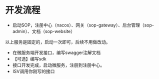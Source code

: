 # 开发流程

- 启动SOP，注册中心（nacos）、网关（sop-gateway）、后台管理（sop-admin）、文档（sop-website）

以上服务是固定的，启动一次即可，后续不用做改动。

- 在微服务端开发接口，编写swagger注解文档
- 【可选】编写sdk
- 接口开发完成，启动微服务，注册到注册中心。
- ISV调用你刚写的接口
